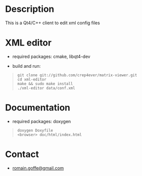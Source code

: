# Description
This is a Qt4/C++ client to edit xml config files

# XML editor
* required packages: cmake, libqt4-dev

* build and run:

>     git clone git://github.com/crep4ever/matrix-viewer.git
>     cd xml-editor
>     make && sudo make install
>     ./xml-editor data/conf.xml

# Documentation
* required packages: doxygen

>     doxygen Doxyfile
>     <browser> doc/html/index.html

# Contact
* romain.goffe@gmail.com

